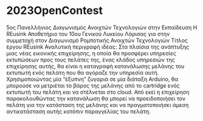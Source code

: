 # 2023OpenContest
5ος Πανελλήνιος Διαγωνισμός Ανοιχτών Τεχνολογιών στην Εκπαίδευση
H REusink
Αποθετήριο του 10ου Γενικού Λυκείου Λάρισας για στην συμμετοχή στον Διαγωνισμό Ρομποτικής Ανοιχτών Τεχνολογιών
Τίτλος έργου
REusink
Αναλυτική περιγραφή ιδέας:
Στα πλαίσια της ανάπτυξης μιας νέας εικονικής επιχείρησης, η οποία θα προσφέρει υπηρεσίες εκτυπώσεων προς τους πελάτες της, ένας κλάδος υπηρεσιών της επιχείρησης αυτής,
θα είναι η καταγραφή κατανάλωσης μελάνης του εκτυπωτή ενός πελάτη που θα αγόραζε την υπηρεσία αυτή. Χρησιμοποιώντας μία  “έξυπνη” ζυγαριά σε μία διάταξη Arduino,
θα μπορούσε να μετριέται το βάρος της μελάνης από το cartridge ενός εκτυπωτή του πελάτη και να στέλνεται στο cloud. Από εκεί η επιχείρηση παρακολουθώντας την κατανάλωση
θα μπορεί να προειδοποιήσει τον πελάτη για την κατάσταση της μελάνης και να πραγματοποιήσει άμεση αντικατάσταση αυτής κατόπιν παραγγελίας του πελάτη.
